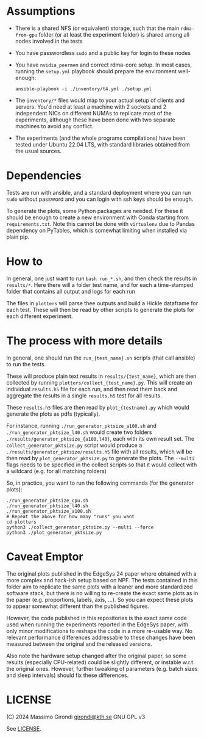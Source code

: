 # Assumptions
- There is a shared NFS (or equivalent) storage, such that the main `rdma-from-gpu` folder (or at least the experiment folder) is shared among all nodes involved in the tests
- You have passwordless `sudo` and a public key for login to these nodes
- You have `nvidia_peermem` and correct rdma-core setup.
  In most cases, running the `setup.yml` playbook should prepare the environment well-enough:
    ```
    ansible-playbook -i ./inventory/t4.yml ./setup.yml
    ```

- The `inventory/*` files would map to your actual setup of clients and servers. You'd need at least a machine with 2 sockets and 2 independent NICs on different NUMAs to replicate most of the experiments, although these have been done with two separate machines to avoid any conflict.
- The experiments (and the whole programs compilations) have been tested under Ubuntu 22.04 LTS, with standard libraries obtained from the usual sources.


# Dependencies

Tests are run with ansible, and a standard deployment where you can run `sudo` without password and you can login with ssh keys should be enough.

To generate the plots, some Python packages are needed.
For these it should be enough to create a new environment with Conda starting from `requirements.txt`.
Note this cannot be done with `virtualenv` due to Pandas dependency on PyTables, which is somewhat limiting when installed via plain pip.

# How to

In general, one just want to run `bash run_*.sh`, and then check the results in `results/*`.
Here there will a folder test name, and for each a time-stamped folder that contains all output and logs for each run

The files in `plotters` will parse thee outputs and build a Hickle dataframe for each test.
These will then be read by other scripts to generate the plots for each different experiment.


# The process with more details

In general, one should run the `run_{test_name}.sh` scripts (that call ansible) to run the tests.

These will produce plain text results in `results/{test_name}`, which are then collected by running `plotters/collect_{test_name}.py`.
This will create an individual `results.h5` file for each run, and then read them back and aggregate the results in a single `results.h5` test for all results.

These `results.h5` files are then read by `plot_{testname}.py` which would generate the plots as pdfs (typically).

For instance, running `./run_generator_pktsize_a100.sh` and `./run_generator_pktsize_l40.sh` would create two folders `./results/generator_pktsize_{a100,l40}`, each with its own result set.
The `collect_generator_pktsize.py` script would produce a `./results/generator_pktsize/results.h5` file with all results, which will be then read by `plot_generator_pktsize.py` to generate the plots.
The `--multi` flags needs to be specified in the collect scripts so that it would collect with a wildcard (e.g. for all matching folders)

So, in practice, you want to run the following commands (for the generator plots):

```
./run_generator_pktsize_cpu.sh 
./run_generator_pktsize_l40.sh 
./run_generator_pktsize_a100.sh 
# Repeat the above for how many "runs" you want
cd plotters
python3 ./collect_generator_pktsize.py --multi --force
python3 ./plot_generator_pktsize.py
```




# Caveat Emptor

The original plots published in the EdgeSys 24 paper where obtained with a more complex and hack-ish setup based on NPF.
The tests contained in this folder aim to replicate the same plots with a leaner and more standardized software stack, but there is no willing to re-create the exact same plots as in the paper (e.g. proportions, labels, axis, ...).
So you can expect these plots to appear somewhat different than the published figures.

However, the code published in this repositories is the exact same code used when running the experiments reported in the EdgeSys paper, with only minor modifications to reshape the code in a more re-usable way.
No relevant performance differences addressable to these changes have been measured between the original and the released versions.

Also note the hardware setup changed after the original paper, so some results (especially CPU-related) could be slightly different, or instable w.r.t. the original ones. However, further tweaking of parameters (e.g. batch sizes and sleep intervals) should fix these differences.


# LICENSE

(C) 2024 Massimo Girondi  girondi@kth.se GNU GPL v3

See [LICENSE](LICENSE).
